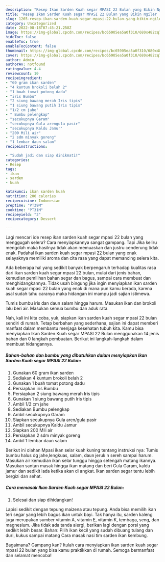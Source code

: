 ```yaml
---
description: "Resep Ikan Sarden Kuah segar MPASI 22 Bulan yang Bikin Ngiler , Mantap"
title: "Resep Ikan Sarden Kuah segar MPASI 22 Bulan yang Bikin Ngiler , Mantap"
slug: 1265-resep-ikan-sarden-kuah-segar-mpasi-22-bulan-yang-bikin-ngiler-mantap
category: Uncategorized
date: 2022-08-18T07:45:21.258Z
image: https://img-global.cpcdn.com/recipes/bc65905ea5a0f310/680x482cq70/ikan-sarden-kuah-segar-mpasi-22-bulan-foto-resep-utama.jpg
hideToc: false
enableToc: true
enableTocContent: false
thumbnail: https://img-global.cpcdn.com/recipes/bc65905ea5a0f310/680x482cq70/ikan-sarden-kuah-segar-mpasi-22-bulan-foto-resep-utama.jpg
cover: https://img-global.cpcdn.com/recipes/bc65905ea5a0f310/680x482cq70/ikan-sarden-kuah-segar-mpasi-22-bulan-foto-resep-utama.jpg
author: Admin
authorAv: notfound
ratingvalue: 4.4
reviewcount: 10
recipeingredient:
- "60 gram ikan sarden"
- "4 kuntum brokoli belah 2"
- "1 buah tomat potong dadu"
- "iris Bumbu"
- "2 siung bawang merah Iris tipis"
- "1 siung bawang putih Iris tipis"
- "1/2 cm jahe"
- " Bumbu pelengkap"
- "secukupnya Garam"
- "secukupnya Gula arengula pasir"
- "secukupnya Kaldu Jamur"
- "200 Mili air"
- "2 sdm minyak goreng"
- "1 lembar daun salam"
recipeinstructions:

- "Sudah jadi dan siap dinikmati!"
categories:
- Resep
tags:
- ikan
- sarden
- kuah

katakunci: ikan sarden kuah 
nutrition: 200 calories
recipecuisine: Indonesian
preptime: "PT39M"
cooktime: "PT31M"
recipeyield: "3"
recipecategory: Dessert

---
```



Lagi mencari ide resep ikan sarden kuah segar mpasi 22 bulan yang menggugah selera? Cara menyiapkannya sangat gampang. Tapi Jika keliru mengolah maka hasilnya tidak akan memuaskan dan justru cenderung tidak enak. Padahal ikan sarden kuah segar mpasi 22 bulan yang enak selayaknya memiliki aroma dan cita rasa yang dapat memancing selera kita.


Ada beberapa hal yang sedikit banyak berpengaruh terhadap kualitas rasa dari ikan sarden kuah segar mpasi 22 bulan, mulai dari jenis bahan, kemudian pemilihan bahan segar dan bagus, sampai cara membuat dan menghidangkannya. Tidak usah bingung jika ingin menyiapkan ikan sarden kuah segar mpasi 22 bulan yang enak di mana pun kamu berada, karena asal sudah tahu caranya maka hidangan ini mampu jadi sajian istimewa.

Tumis bumbu iris dan daun salam hingga harum. Masukan ikan dan brokoli lalu beri air. Masukan semua bumbu dan aduk rata.


Nah, kali ini kita coba, yuk, siapkan ikan sarden kuah segar mpasi 22 bulan sendiri di rumah. Tetap berbahan yang sederhana, sajian ini dapat memberi manfaat dalam membantu menjaga kesehatan tubuh kita. Kamu bisa menyiapkan Ikan Sarden Kuah segar MPASI 22 Bulan menggunakan 14 jenis bahan dan 0 langkah pembuatan. Berikut ini langkah-langkah dalam membuat hidangannya.

<!--inarticleads1-->

##### Bahan-bahan dan bumbu yang dibutuhkan dalam menyiapkan Ikan Sarden Kuah segar MPASI 22 Bulan:

1. Gunakan 60 gram ikan sarden
1. Sediakan 4 kuntum brokoli belah 2
1. Gunakan 1 buah tomat potong dadu
1. Persiapkan iris Bumbu
1. Persiapkan 2 siung bawang merah Iris tipis
1. Gunakan 1 siung bawang putih Iris tipis
1. Ambil 1/2 cm jahe
1. Sediakan  Bumbu pelengkap
1. Ambil secukupnya Garam
1. Siapkan secukupnya Gula aren/gula pasir
1. Ambil secukupnya Kaldu Jamur
1. Siapkan 200 Mili air
1. Persiapkan 2 sdm minyak goreng
1. Ambil 1 lembar daun salam


Berikut ini olahan Mpasi ikan selar kuah kuning tentang instruksi nya: Tumis bumbu halus dg jahe,lengkuas, salam, daun jeruk n sereh sampai harum. Masukan air kemudian ikan selar tunggu hingga setengah matang ikannya. Masukan santan masak hingga ikan matang dan beri Gula Garam, kaldu jamur dan sedikit lada ketika akan di angkat. Ikan sarden segar tentu lebih bergizi dan sehat. 

<!--inarticleads2-->

##### Cara memasak Ikan Sarden Kuah segar MPASI 22 Bulan:


1. Selesai dan siap dihidangkan!

Lapisi sedikit dengan tepung maizena atau tepung. Anda bisa memilih ikan teri segar yang lebih bagus ikan untuk bayi. Tak hanya itu, sarden kaleng juga merupakan sumber vitamin A, vitamin E, vitamin K, tembaga, seng, dan magnesium. Jika tidak ada tanda alergi, berikan lagi dengan porsi yang sedikit lebih besar. Bahan: Pilih ikan kecil yang sudah dibuang tulang dan duri, kukus sampai matang Cara masak nasi tim sarden ikan kembung. 

Bagaimana? Gampang kan? Itulah cara menyiapkan ikan sarden kuah segar mpasi 22 bulan yang bisa kamu praktikkan di rumah. Semoga bermanfaat dan selamat mencoba!
